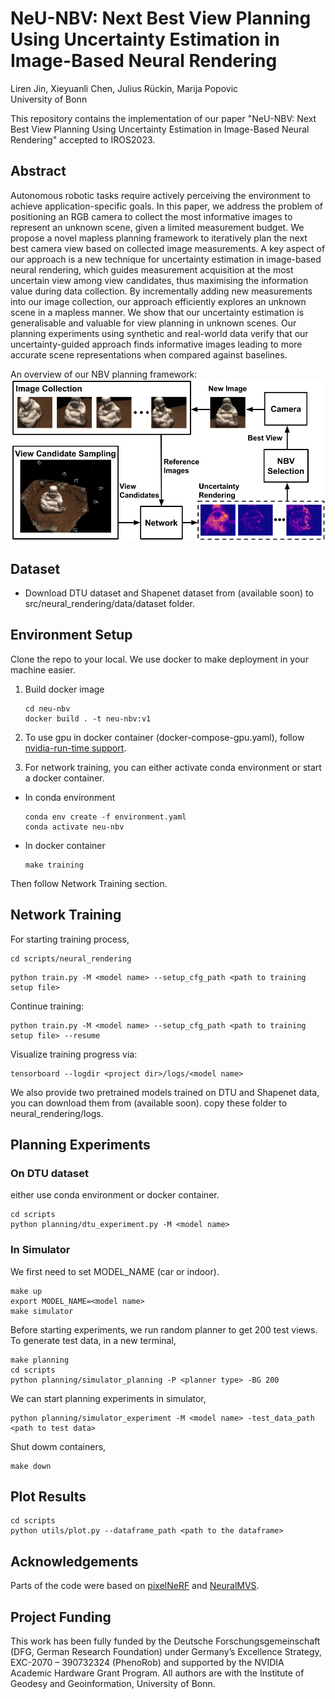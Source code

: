 # NeU-NBV: Next Best View Planning Using Uncertainty Estimation in Image-Based Neural Rendering

Liren Jin, Xieyuanli Chen, Julius Rückin, Marija Popovic<br>
University of Bonn

This repository contains the implementation of our paper "NeU-NBV: Next Best View Planning Using Uncertainty Estimation in Image-Based Neural Rendering" accepted to IROS2023.

## Abstract

Autonomous robotic tasks require actively perceiving the environment to achieve application-specific goals. In this paper, we address the problem of positioning an RGB camera to collect the most informative images to represent an unknown scene, given a limited measurement budget. We propose a novel mapless planning framework to iteratively plan the next best camera view based on collected image measurements. A key aspect of our approach is a new technique for uncertainty estimation in image-based neural rendering, which guides measurement acquisition at the most uncertain view among view candidates, thus maximising the information value during data collection. By incrementally adding new measurements into our image collection, our approach efficiently explores an unknown scene in a mapless manner. We show that our uncertainty estimation is generalisable and valuable for view planning in unknown scenes. Our planning experiments using synthetic and real-world data verify that our uncertainty-guided approach finds informative images leading to more accurate scene representations when compared against baselines.

An overview of our NBV planning framework:
![Framework](media/images/framework.png)

## Dataset
- Download DTU dataset and Shapenet dataset from (available soon) to src/neural_rendering/data/dataset folder.

## Environment Setup
Clone the repo to your local. We use docker to make deployment in your machine easier.
1. Build docker image
    ```commandline
    cd neu-nbv
    docker build . -t neu-nbv:v1
    ```
2. To use gpu in docker container (docker-compose-gpu.yaml), follow [nvidia-run-time support](https://nvidia.github.io/nvidia-container-runtime/).

3. For network training, you can either activate conda environment or start a docker container.
 - In conda environment
    ```commandline
    conda env create -f environment.yaml
    conda activate neu-nbv
    ```
 - In docker container
    ```commandline
    make training
    ```
Then follow Network Training section.

## Network Training
For starting training process,
```commandline
cd scripts/neural_rendering
```
```commandline
python train.py -M <model name> --setup_cfg_path <path to training setup file>
```
Continue training:
```commandline
python train.py -M <model name> --setup_cfg_path <path to training setup file> --resume
```
Visualize training progress via:
``` commandline
tensorboard --logdir <project dir>/logs/<model name>
```

We also provide two pretrained models trained on DTU and Shapenet data, you can download them from (available soon). copy these folder to neural_rendering/logs.
## Planning Experiments
### On DTU dataset
either use conda environment or docker container. 
```commandline
cd scripts
python planning/dtu_experiment.py -M <model name>
```
### In Simulator
We first need to set MODEL_NAME (car or indoor). 
```commandline
make up
export MODEL_NAME=<model name>
make simulator
```
Before starting experiments, we run random planner to get 200 test views. To generate test data, in a new terminal,
```commandline
make planning 
cd scripts
python planning/simulator_planning -P <planner type> -BG 200
```
We can start planning experiments in simulator, 
```commandline
python planning/simulator_experiment -M <model name> -test_data_path <path to test data>
```
Shut dowm containers,
```commandline
make down
```

## Plot Results
```commandline
cd scripts
python utils/plot.py --dataframe_path <path to the dataframe>
```

## Acknowledgements
Parts of the code were based on [pixelNeRF](https://github.com/sxyu/pixel-nerf.git) and [NeuralMVS](https://github.com/AIS-Bonn/neural_mvs.git).


## Project Funding
This work has been fully funded by the Deutsche Forschungsgemeinschaft (DFG, German Research Foundation) under Germany’s Excellence Strategy, EXC-2070 – 390732324 (PhenoRob) and supported by the NVIDIA Academic Hardware Grant Program. All authors are with the Institute of Geodesy and Geoinformation, University of Bonn.

